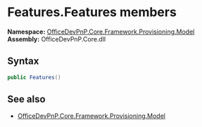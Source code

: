 # Features.Features members 
  

**Namespace:** [OfficeDevPnP.Core.Framework.Provisioning.Model](OfficeDevPnP.Core.Framework.Provisioning.Model.md)  
**Assembly:** OfficeDevPnP.Core.dll  
## Syntax
```C#
public Features()
```
## See also
- [OfficeDevPnP.Core.Framework.Provisioning.Model](OfficeDevPnP.Core.Framework.Provisioning.Model.md)
